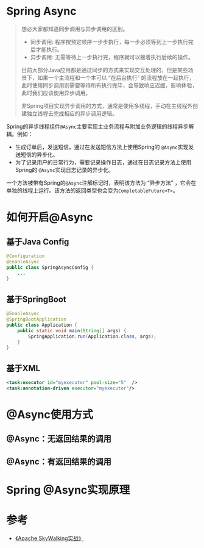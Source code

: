 # Spring Async

> 想必大家都知道同步调用与异步调用的区别。
> - 同步调用: 程序按预定顺序一步步执行，每一步必须等到上一步执行完后才能执行。
> - 异步调用: 无需等待上一步执行完，程序就可以接着执行后续的操作。
>
> 目前大部分Java应用都是通过同步的方式来实现交互处理的，但是某些场景下，如果一个主流程和一个本可以 “在后台执行” 的流程放在一起执行，此时使用同步调用则需要等待所有执行完毕，会导致响应迟缓，影响体验，此时我们应该使用异步调用。
>
> 非Spring项目实现异步调用的方式，通常是使用多线程，手动在主线程外创建独立线程去完成相应的异步调用逻辑。

Spring的异步线程组件`@Async`主要实现主业务流程与附加业务逻辑的线程异步解耦。例如：
- 生成订单后，发送短信，通过在发送短信方法上使用Spring的 `@Async`实现发送短信的异步化。
- 为了记录用户的日常行为，需要记录操作日志，通过在日志记录方法上使用Spring的 `@Async`实现日志记录的异步化。

一个方法被带有Spring的`@Async`注解标记时，表明该方法为 “异步方法” ，它会在单独的线程上运行。该方法的返回类型也会变为`CompletableFuture<T>`。

# 如何开启@Async


## 基于Java Config

```java
@Configuration
@EnableAsync
public class SpringAsyncConfig {
    ... 
}

```

## 基于SpringBoot

```java
@EnableAsync
@SpringBootApplication
public class Application {
    public static void main(String[] args) {
        SpringApplication.run(Application.class, args);
    }
}

```
## 基于XML

```xml
<task:executor id="myexecutor" pool-size="5"  />
<task:annotation-driven executor="myexecutor"/>
```

# @Async使用方式


## @Async：无返回结果的调用

## @Async：有返回结果的调用


# Spring @Async实现原理


# 参考

- [《Apache SkyWalking实战》](https://book.douban.com/subject/35148417/)
